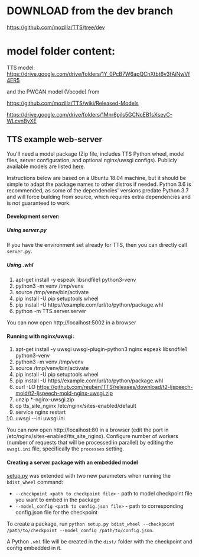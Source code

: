 # DOWNLOAD from the dev branch 

https://github.com/mozilla/TTS/tree/dev

# model folder content:

TTS model:
https://drive.google.com/drive/folders/1Y_0PcB7W6apQChXtbt6v3fAiNwVf4ER5

and the PWGAN model (Vocode) from 

https://github.com/mozilla/TTS/wiki/Released-Models

https://drive.google.com/drive/folders/1Mnr6pjls5GCNoEB1sXseyC-WLcvnByXE















## TTS example web-server

You'll need a model package (Zip file, includes TTS Python wheel, model files, server configuration, and optional nginx/uwsgi configs). Publicly available models are listed [here](https://github.com/mozilla/TTS/wiki/Released-Models#simple-packaging---self-contained-package-that-runs-an-http-api-for-a-pre-trained-tts-model).

Instructions below are based on a Ubuntu 18.04 machine, but it should be simple to adapt the package names to other distros if needed. Python 3.6 is recommended, as some of the dependencies' versions predate Python 3.7 and will force building from source, which requires extra dependencies and is not guaranteed to work.

#### Development server:

##### Using server.py
If you have the environment set already for TTS, then you can directly call ```server.py```.

##### Using .whl
1. apt-get install -y espeak libsndfile1 python3-venv
2. python3 -m venv /tmp/venv
3. source /tmp/venv/bin/activate
4. pip install -U pip setuptools wheel
5. pip install -U https//example.com/url/to/python/package.whl
6. python -m TTS.server.server

You can now open http://localhost:5002 in a browser

#### Running with nginx/uwsgi:

1. apt-get install -y uwsgi uwsgi-plugin-python3 nginx espeak libsndfile1 python3-venv
2. python3 -m venv /tmp/venv
3. source /tmp/venv/bin/activate
4. pip install -U pip setuptools wheel
5. pip install -U https//example.com/url/to/python/package.whl
6. curl -LO https://github.com/reuben/TTS/releases/download/t2-ljspeech-mold/t2-ljspeech-mold-nginx-uwsgi.zip
7. unzip *-nginx-uwsgi.zip
8. cp tts_site_nginx /etc/nginx/sites-enabled/default
9. service nginx restart
10. uwsgi --ini uwsgi.ini

You can now open http://localhost:80 in a browser (edit the port in /etc/nginx/sites-enabled/tts_site_nginx).
Configure number of workers (number of requests that will be processed in parallel) by editing the `uwsgi.ini` file, specifically the `processes` setting.

#### Creating a server package with an embedded model

[setup.py](../setup.py) was extended with two new parameters when running the `bdist_wheel` command:

- `--checkpoint <path to checkpoint file>` - path to model checkpoint file you want to embed in the package
- `--model_config <path to config.json file>` - path to corresponding config.json file for the checkpoint

To create a package, run `python setup.py bdist_wheel --checkpoint /path/to/checkpoint --model_config /path/to/config.json`.

A Python `.whl` file will be created in the `dist/` folder with the checkpoint and config embedded in it.
